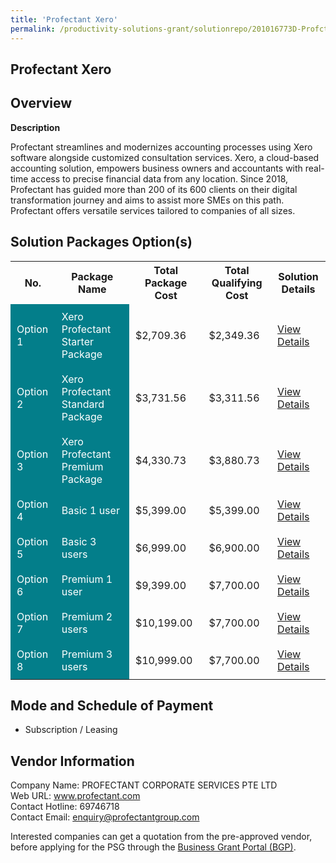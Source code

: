 ```yaml
---
title: 'Profectant Xero'
permalink: /productivity-solutions-grant/solutionrepo/201016773D-Profctnt-Xro-G
---
```


## Profectant Xero

## Overview

**Description**

Profectant streamlines and modernizes accounting processes using Xero software alongside customized consultation services. Xero, a cloud-based accounting solution, empowers business owners and accountants with real-time access to precise financial data from any location. Since 2018, Profectant has guided more than 200 of its 600 clients on their digital transformation journey and aims to assist more SMEs on this path. Profectant offers versatile services tailored to companies of all sizes.

## Solution Packages Option(s)

<table>
<tr>
<th><b>No.</b></th>
<th><b>Package Name</b></th>
<th><b>Total Package Cost</b></th>
<th><b>Total Qualifying Cost</b></th>
<th><b>Solution Details</b></th>
</tr>
<tr>
<td style='padding: 10px; background-color: #037E8A; color: #FFFFFF;'>Option 1</td>
<td style='padding: 10px; background-color: #037E8A; color: #FFFFFF;'>Xero Profectant Starter Package</td>
<td style='padding: 10px;'>$2,709.36</td>
<td style='padding: 10px;'>$2,349.36</td>
<td style='padding: 10px;'><a href='/images/psg/PROFECTANT_Xero_15082024_Desensitised_Annex3_Part1.pdf' target='_blank'>View Details</a></td>
</tr>
<tr>
<td style='padding: 10px; background-color: #037E8A; color: #FFFFFF;'>Option 2</td>
<td style='padding: 10px; background-color: #037E8A; color: #FFFFFF;'>Xero Profectant Standard Package</td>
<td style='padding: 10px;'>$3,731.56</td>
<td style='padding: 10px;'>$3,311.56</td>
<td style='padding: 10px;'><a href='/images/psg/PROFECTANT_Xero_15082024_Desensitised_Annex3_Part2.pdf' target='_blank'>View Details</a></td>
</tr>
<tr>
<td style='padding: 10px; background-color: #037E8A; color: #FFFFFF;'>Option 3</td>
<td style='padding: 10px; background-color: #037E8A; color: #FFFFFF;'>Xero Profectant Premium Package</td>
<td style='padding: 10px;'>$4,330.73</td>
<td style='padding: 10px;'>$3,880.73</td>
<td style='padding: 10px;'><a href='/images/psg/PROFECTANT_Xero_15082024_Desensitised_Annex3_Part3.pdf' target='_blank'>View Details</a></td>
</tr>
<tr>
<td style='padding: 10px; background-color: #037E8A; color: #FFFFFF;'>Option 4</td>
<td style='padding: 10px; background-color: #037E8A; color: #FFFFFF;'>Basic 1 user</td>
<td style='padding: 10px;'>$5,399.00</td>
<td style='padding: 10px;'>$5,399.00</td>
<td style='padding: 10px;'><a href='/images/psg/Ingenious_AutoCount_15082024_Desensitised_Annex3_Part1.pdf' target='_blank'>View Details</a></td>
</tr>
<tr>
<td style='padding: 10px; background-color: #037E8A; color: #FFFFFF;'>Option 5</td>
<td style='padding: 10px; background-color: #037E8A; color: #FFFFFF;'>Basic 3 users</td>
<td style='padding: 10px;'>$6,999.00</td>
<td style='padding: 10px;'>$6,900.00</td>
<td style='padding: 10px;'><a href='/images/psg/Ingenious_AutoCount_15082024_Desensitised_Annex3_Part2.pdf' target='_blank'>View Details</a></td>
</tr>
<tr>
<td style='padding: 10px; background-color: #037E8A; color: #FFFFFF;'>Option 6</td>
<td style='padding: 10px; background-color: #037E8A; color: #FFFFFF;'>Premium 1 user</td>
<td style='padding: 10px;'>$9,399.00</td>
<td style='padding: 10px;'>$7,700.00</td>
<td style='padding: 10px;'><a href='/images/psg/Ingenious_AutoCount_15082024_Desensitised_Annex3_Part3.pdf' target='_blank'>View Details</a></td>
</tr>
<tr>
<td style='padding: 10px; background-color: #037E8A; color: #FFFFFF;'>Option 7</td>
<td style='padding: 10px; background-color: #037E8A; color: #FFFFFF;'>Premium 2 users</td>
<td style='padding: 10px;'>$10,199.00</td>
<td style='padding: 10px;'>$7,700.00</td>
<td style='padding: 10px;'><a href='/images/psg/Ingenious_AutoCount_15082024_Desensitised_Annex3_Part4.pdf' target='_blank'>View Details</a></td>
</tr>
<tr>
<td style='padding: 10px; background-color: #037E8A; color: #FFFFFF;'>Option 8</td>
<td style='padding: 10px; background-color: #037E8A; color: #FFFFFF;'>Premium 3 users</td>
<td style='padding: 10px;'>$10,999.00</td>
<td style='padding: 10px;'>$7,700.00</td>
<td style='padding: 10px;'><a href='/images/psg/Ingenious_AutoCount_15082024_Desensitised_Annex3_Part5.pdf' target='_blank'>View Details</a></td>
</tr>
</table>

## Mode and Schedule of Payment

 - Subscription / Leasing

## Vendor Information

 Company Name: PROFECTANT CORPORATE SERVICES PTE LTD<br>Web URL: www.profectant.com <br>Contact Hotline: 69746718 <br>Contact Email: enquiry@profectantgroup.com <br>

Interested companies can get a quotation from the pre-approved vendor, before applying for the PSG through the <a href='https://www.businessgrants.gov.sg/' target='_blank' rel='noopener'>Business Grant Portal (BGP)</a>.

<script src="/jquery/resize-tables.js"></script>
